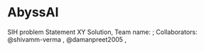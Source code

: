 # AbyssAI
SIH problem Statement XY Solution, Team name: ; Collaborators: @shivamm-verma , @damanpreet2005 ,  
